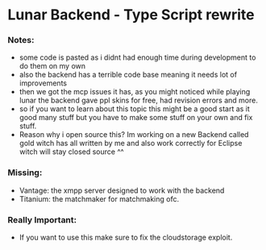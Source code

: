 # Lunar Backend - Type Script rewrite

### Notes:
- some code is pasted as i didnt had enough time during development to do them on my own
- also the backend has a terrible code base meaning it needs lot of improvements
- then we got the mcp issues it has, as you might noticed while playing lunar the backend gave ppl skins for free, had revision errors and more.
- so if you want to learn about this topic this might be a good start as it good many stuff but you have to make some stuff on your own and fix stuff.
- Reason why i open source this? Im working on a new Backend called gold witch has all written by me and also work correctly for Eclipse witch will stay closed source ^^

### Missing:
- Vantage: the xmpp server designed to work with the backend
- Titanium: the matchmaker for matchmaking ofc.

### Really Important:
- If you want to use this make sure to fix the cloudstorage exploit.
